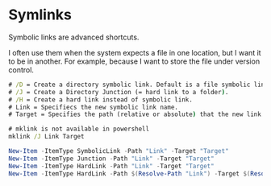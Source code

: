 # Symlinks

Symbolic links are advanced shortcuts.

I often use them when the system expects a file in one location, but I want it to be in another.
For example, because I want to store the file under version control.

```cmd
# /D = Create a directory symbolic link. Default is a file symbolic link.
# /J = Create a Directory Junction (= hard link to a folder).
# /H = Create a hard link instead of symbolic link.
# Link = Specifiecs the new symbolic link name.
# Target = Specifies the path (relative or absolute) that the new link refers to.

# mklink is not available in powershell
mklink /J Link Target
```

```powershell
New-Item -ItemType SymbolicLink -Path "Link" -Target "Target"
New-Item -ItemType Junction -Path "Link" -Target "Target"
New-Item -ItemType HardLink -Path "Link" -Target "Target"
New-Item -ItemType HardLink -Path $(Resolve-Path "Link") -Target $(Resolve-Path "Target")
```